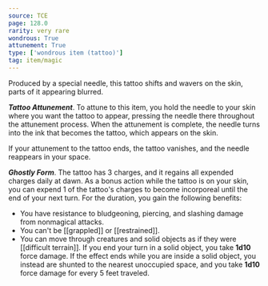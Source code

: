 ```yaml
---
source: TCE
page: 128.0
rarity: very rare
wondrous: True
attunement: True
type: ['wondrous item (tattoo)']
tag: item/magic
---
```


Produced by a special needle, this tattoo shifts and wavers on the skin, parts of it appearing blurred.

**_Tattoo Attunement_**. To attune to this item, you hold the needle to your skin where you want the tattoo to appear, pressing the needle there throughout the attunement process. When the attunement is complete, the needle turns into the ink that becomes the tattoo, which appears on the skin.

If your attunement to the tattoo ends, the tattoo vanishes, and the needle reappears in your space.

**_Ghostly Form_**. The tattoo has 3 charges, and it regains all expended charges daily at dawn. As a bonus action while the tattoo is on your skin, you can expend 1 of the tattoo's charges to become incorporeal until the end of your next turn. For the duration, you gain the following benefits:

- You have resistance to bludgeoning, piercing, and slashing damage from nonmagical attacks.
- You can't be [[grappled]] or [[restrained]].
- You can move through creatures and solid objects as if they were [[difficult terrain]]. If you end your turn in a solid object, you take **1d10** force damage. If the effect ends while you are inside a solid object, you instead are shunted to the nearest unoccupied space, and you take **1d10** force damage for every 5 feet traveled.



